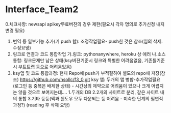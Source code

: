 # Interface_Team2
0.체크사항: newsapi apikey무료버젼의 경우 제한(필요시 각자 명의로 추가신청 내지 변경 필요)
1. 번역 등 일부기능 추가(기 push 함): 조정작업필요- push한 것은 참조(임의 삭제.수정요망)
2. 링크로 연결과 코드 통합작업
가.링크: pythonanywhere, heroku 상 애러 
나.소스통합: 링크문제만 남은 상태(ksy버젼기준시 링크와 특별한 어려움없음, 기존틀기준시 부트트랩 등으로 어려움있음)
5. ksy앱 및 코드 통합과정:
현재 Repo에 push가 부적절하여 별도의 repo에 저장(참조)
https://github.com/hsollc/f3_0.git
ksy 앱: 두개의 앱 병합-추가작업필요
(로그인 등 중복은 배제한 상태) - 시간상의 제약으로 어려움이 있으나 크게 어렵지는 않을 것으로 보여지는데....
1.두개의 DB
2.2개의 사이트로 분리, 같은 사이트 내의 통합
3.기타 등등(맥과 윈도우 모두 다운되는 등 어려움 - 미숙한 단계의 필연적 과정?)
   (reading 후 삭제 요망)
